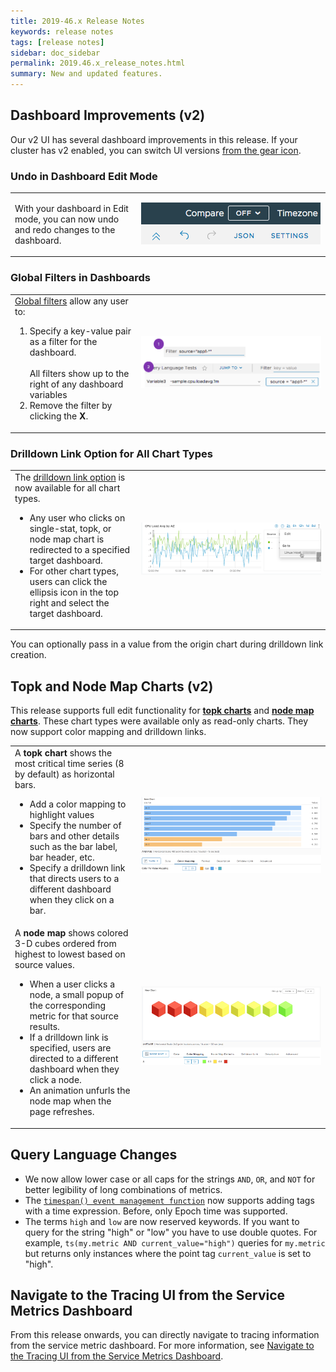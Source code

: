 ```yaml
---
title: 2019-46.x Release Notes
keywords: release notes
tags: [release notes]
sidebar: doc_sidebar
permalink: 2019.46.x_release_notes.html
summary: New and updated features.
---
```


## Dashboard Improvements (v2)

Our v2 UI has several dashboard improvements in this release. If your cluster has v2 enabled, you can switch UI versions [from the gear icon](users_account_managing.html#switch-between-ui-versions).

### Undo in Dashboard Edit Mode

<table style="width: 100%;">
<tbody>
<tr>
<td width="40%">
<p>With your dashboard in Edit mode, you can now undo and redo changes to the dashboard. </p></td>
<td width="60%"><img src="/images/v2_undo.png" alt="Undo and redo icons"/></td>
</tr>
</tbody>
</table>

### Global Filters in Dashboards

<table style="width: 100%;">
<tbody>
<tr>
<td width="40%"><a href="ui_examine_data.html#filter-with-global-filters-or-dashboard-variables"> Global filters</a> allow any user to:
<ol>
<li>Specify a key-value pair as a filter for the dashboard. <br><br>All filters show up to the right of any dashboard variables</li> <li>Remove the filter by clicking the <strong>X</strong>. </li></ol></td>
<td width="60%"><img src="/images/global_filters.png" alt="Global filter set and see"/></td></tr>
</tbody>
</table>

### Drilldown Link Option for All Chart Types

<table style="width: 100%;">
<tbody>
<tr>
<td width="40%">The <a href="ui_charts_faq.html#how-do-drilldown-links-work"> drilldown link option</a> is now available for all chart types.

<ul><li>
Any user who clicks on single-stat, topk, or node map chart is redirected to a specified target dashboard.</li>
<li>For other chart types, users can click the ellipsis icon in the top right and select the target dashboard. </li></ul></td>
<td width="60%"><img src="/images/drilldown_ellipsis.png" alt="Drilldown ellipsis"/></td></tr>
</tbody>
</table>

You can optionally pass in a value from the origin chart during drilldown link creation.

## Topk and Node Map Charts (v2)

This release supports full edit functionality for [**topk charts**](ui_chart_reference.html#topk-chart) and [**node map charts**](ui_chart_reference.html#node-map-chart). These chart types were available only as read-only charts. They now support color mapping and drilldown links.

<table style="width: 100%;">
<tbody>
<tr>
<td width="40%">
A <strong>topk chart</strong> shows the most critical time series (8 by default) as horizontal bars.
<ul>
<li>Add a color mapping to highlight values</li>
<li>Specify the number of bars and other details such as the bar label, bar header, etc.</li>
<li>Specify a drilldown link that directs users to a different dashboard when they click on a bar.</li></ul></td>
<td width="60%"><img src="images/topk.png" alt="topk chart"/></td>
</tr>
<tr>
<td width="40%">
A <strong>node map</strong> shows colored 3-D cubes ordered from highest to lowest based on source values.
<ul>
<li>When a user clicks a node, a small popup of the corresponding metric for that source results.</li>
<li>If a drilldown link is specified, users are directed to a different dashboard when they click a node.</li>
<li>An animation unfurls the node map when the page refreshes. </li></ul></td>
<td width="60%"><img src="images/node_map.png" alt="node map chart"/></td>
</tr>
</tbody>
</table>

## Query Language Changes

* We now allow lower case or all caps for the strings `AND`, `OR`, and `NOT` for better legibility of long combinations of metrics.
* The [`timespan() event management function`](event_timespan.html) now supports adding tags with a time expression. Before, only Epoch time was supported.
* The terms `high` and `low` are now reserved keywords. If you want to query for the string "high" or "low" you have to use double quotes. For example, `ts(my.metric AND current_value="high")` queries for `my.metric` but returns only instances where the point tag `current_value` is set to "high".

## Navigate to the Tracing UI from the Service Metrics Dashboard

From this release onwards, you can directly navigate to tracing information from the service metric dashboard. For more information, see [Navigate to the Tracing UI from the Service Metrics Dashboard](tracing_ui_overview#navigate-to-the-tracing-ui-from-the-service-metrics-dashboard).
